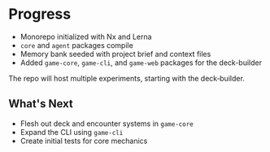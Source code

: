 # Progress

- Monorepo initialized with Nx and Lerna
- `core` and `agent` packages compile
- Memory bank seeded with project brief and context files
- Added `game-core`, `game-cli`, and `game-web` packages for the deck-builder

The repo will host multiple experiments, starting with the deck‑builder.

## What's Next
- Flesh out deck and encounter systems in `game-core`
- Expand the CLI using `game-cli`
- Create initial tests for core mechanics
